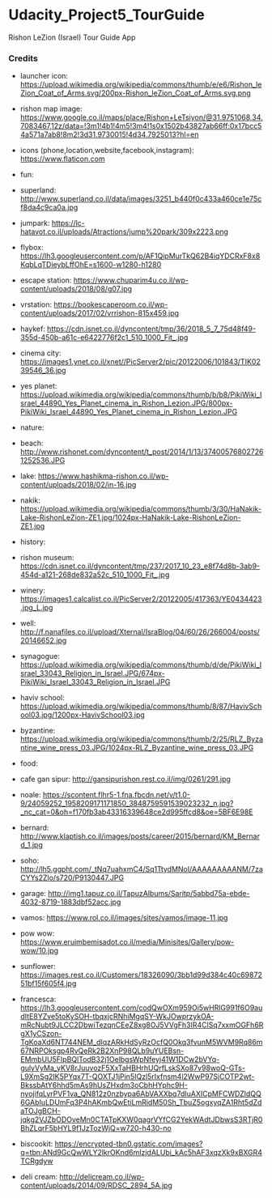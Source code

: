 # Udacity_Project5_TourGuide
Rishon LeZion (Israel) Tour Guide App

### Credits
+ launcher icon: https://upload.wikimedia.org/wikipedia/commons/thumb/e/e6/Rishon_leZion_Coat_of_Arms.svg/200px-Rishon_leZion_Coat_of_Arms.svg.png

+ rishon map image: https://www.google.co.il/maps/place/Rishon+LeTsiyon/@31.9751068,34.7083467,12z/data=!3m1!4b1!4m5!3m4!1s0x1502b43827ab66ff:0x17bcc54a571a7ab8!8m2!3d31.9730015!4d34.7925013?hl=en

+ icons (phone,location,website,facebook,instagram): https://www.flaticon.com

+ fun:
+ superland: http://www.superland.co.il/data/images/3251_b440f0c433a460ce1e75cf8da4c9ca0a.jpg
+ jumpark: https://lc-hatavot.co.il/uploads/Atractions/jump%20park/309x2223.png
+ flybox: https://lh3.googleusercontent.com/p/AF1QipMurTkQ62B4iqYDCRxF8x8KqbLqTDieybLffOhE=s1600-w1280-h1280
+ escape station: https://www.chuparim4u.co.il/wp-content/uploads/2018/08/g07.jpg
+ vrstation: https://bookescaperoom.co.il/wp-content/uploads/2017/02/vrrishon-815x459.jpg
+ haykef: https://cdn.isnet.co.il/dyncontent/tmp/36/2018_5_7_75d48f49-355d-450b-a61c-e6422776f2c1_510_1000_Fit_.jpg
+ cinema city: https://images1.ynet.co.il/xnet//PicServer2/pic/20122006/101843/TIK0239546_36.jpg
+ yes planet: https://upload.wikimedia.org/wikipedia/commons/thumb/b/b8/PikiWiki_Israel_44890_Yes_Planet_cinema_in_Rishon_Lezion.JPG/800px-PikiWiki_Israel_44890_Yes_Planet_cinema_in_Rishon_Lezion.JPG

+ nature:
+ beach: http://www.rishonet.com/dyncontent/t_post/2014/1/13/374005768027261252536.JPG
+ lake: https://www.hashikma-rishon.co.il/wp-content/uploads/2018/02/in-16.jpg
+ nakik: https://upload.wikimedia.org/wikipedia/commons/thumb/3/30/HaNakik-Lake-RishonLeZion-ZE1.jpg/1024px-HaNakik-Lake-RishonLeZion-ZE1.jpg

+ history:
+ rishon museum: https://cdn.isnet.co.il/dyncontent/tmp/237/2017_10_23_e8f74d8b-3ab9-454d-a121-268de832a52c_510_1000_Fit_.jpg
+ winery: https://images1.calcalist.co.il/PicServer2/20122005/417363/YE0434423.jpg_L.jpg
+ well: http://f.nanafiles.co.il/upload/Xternal/IsraBlog/04/60/26/266004/posts/20146652.jpg
+ synagogue: https://upload.wikimedia.org/wikipedia/commons/thumb/d/de/PikiWiki_Israel_33043_Religion_in_Israel.JPG/674px-PikiWiki_Israel_33043_Religion_in_Israel.JPG
+ haviv school: https://upload.wikimedia.org/wikipedia/commons/thumb/8/87/HavivSchool03.jpg/1200px-HavivSchool03.jpg
+ byzantine: https://upload.wikimedia.org/wikipedia/commons/thumb/2/25/RLZ_Byzantine_wine_press_03.JPG/1024px-RLZ_Byzantine_wine_press_03.JPG

+ food:
+ cafe gan sipur: http://gansipurishon.rest.co.il/img/0261/291.jpg
+ noale: https://scontent.flhr5-1.fna.fbcdn.net/v/t1.0-9/24059252_1958209171171850_3848759591539023232_n.jpg?_nc_cat=0&oh=f170fb3ab43316339648ce2d995ffcd8&oe=5BF6E98E
+ bernard: http://www.klaptish.co.il/images/posts/career/2015/bernard/KM_Bernard_1.jpg
+ soho: http://lh5.ggpht.com/_tNq7uahxmC4/Sq1TtydMNoI/AAAAAAAAANM/7zaCYYs2Zlo/s720/P9130447.JPG
+ garage: http://img1.tapuz.co.il/TapuzAlbums/Saritp/5abbd75a-ebde-4032-8719-1883dbf52acc.jpg
+ vamos: https://www.rol.co.il/images/sites/vamos/image-11.jpg
+ pow wow: https://www.eruimbemisadot.co.il/media/Minisites/Gallery/pow-wow/10.jpg
+ sunflower: https://images.rest.co.il/Customers/18326090/3bb1d99d384c40c6987251bf15f605f4.jpg
+ francesca: https://lh3.googleusercontent.com/codQwOXm959Oi5wHRlG991f6O9audItE8YZve5toKySOH-tbqxjcRNhiMgqSY-WkJOwprzykOA-mRcNubt9JLCC2DbwiTezqnCEeZ8xg8OJ5VVgFh3IR4ClSq7xxmOGFh6RgX1yCSzon-TgKoaXd6NT744NEM_dIqzARkHdSyRzOcfQ0Okq3fvunM5WVM9Rq86m67NRPOksgp4RvQeRk2B2XnP98QLb9uYUEBsn-EMmbUU5FIpBQlTodB32j1OelbgsWpNfeyj41W1DCw2bVYq-gulyVyMa_yKV8rJuuvozF5XxTaHBHrhUQrfLskSXo87v98woQ-GTs-L9XmSg2IK5PYqx7T-QOXTJ1jPin5IQzl5rIxfnsm4l2WwP97SjCOTP2wt-BkssbAtY6hhd5mAs9hUsZHxdm3oCbhHYphc9H-nyojifqLyrPVF1va_QN812z0nzbypa6AbVAXXbq7dIuAXICpMFCWDZldQQ6GAbIuLDUmFq3P4hAKmbQwEtiLmRidM50Sh_TbuZ5ogxyqZA1Rht5dZdaTOJgBCH-jqkg2VJZbODOveMn0CTATpKXW0qagrVYfCG2YekWAdtJDbwsS3RTjR0BhZLqrF5bHYL9f1JzTozWjQ=w720-h430-no
+ biscookit: https://encrypted-tbn0.gstatic.com/images?q=tbn:ANd9GcQwWLY2lkrOKnd6mIzjdALUbi_kAc5hAF3xqzXk9xBXGR4TCRgdyw
+ deli cream: http://delicream.co.il/wp-content/uploads/2014/09/RDSC_2894_5A.jpg


